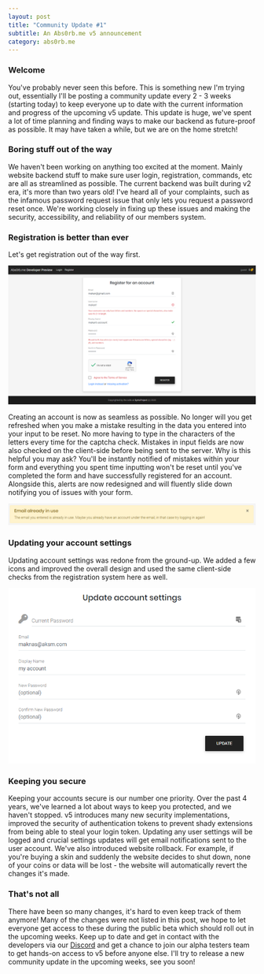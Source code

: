 ```yaml
---
layout: post
title: "Community Update #1"
subtitle: An Abs0rb.me v5 announcement
category: abs0rb.me
---
```


### Welcome
You've probably never seen this before. This is something new I'm trying out, essentially I'll be posting a community
update every 2 - 3 weeks (starting today) to keep everyone up to date with the current information and progress of the
upcoming v5 update. This update is huge, we've spent a lot of time planning and finding ways to make our backend as
future-proof as possible. It may have taken a while, but we are on the home stretch!

### Boring stuff out of the way
We haven't been working on anything too excited at the moment. Mainly website backend stuff to make sure user login,
registration, commands, etc are all as streamlined as possible. The current backend was built during v2 era, it's more
than two years old! I've heard all of your complaints, such as the infamous password request issue that only lets you
request a password reset once. We're working closely in fixing up these issues and making the security, accessibility,
and reliability of our members system.

### Registration is better than ever
Let's get registration out of the way first.

<img src="/assets/blog-img/community-update/1.png" alt="register panel">

Creating an account is now as seamless as possible. No longer will you get refreshed when you make a mistake resulting 
in the data you entered into your input to be reset. No more having to type in the characters of the letters every time 
for the captcha check. Mistakes in input fields are now also checked on the client-side before being sent to the server.
Why is this helpful you may ask? You'll be instantly notified of mistakes within your form and everything you spent time
inputting won't be reset until you've completed the form and have successfully registered for an account. Alongside 
this, alerts are now redesigned and will fluently slide down notifying you of issues with your form.

<img src="/assets/blog-img/community-update/2.png" alt="email in use error">

### Updating your account settings
Updating account settings was redone from the ground-up. We added a few icons and improved the overall design and used 
the same client-side checks from the registration system here as well.

<img src="/assets/blog-img/community-update/3.png" alt="update account settings panel">

### Keeping you secure
Keeping your accounts secure is our number one priority. Over the past 4 years, we've learned a lot about ways to keep 
you protected, and we haven't stopped. v5 introduces many new security implementations, improved the security of 
authentication tokens to prevent shady extensions from being able to steal your login token. Updating any user settings 
will be logged and crucial settings updates will get email notifications sent to the user account. We've also introduced 
website rollback. For example, if you're buying a skin and suddenly the website decides to shut down, none of your coins
or data will be lost - the website will automatically revert the changes it's made.

### That's not all
There have been so many changes, it's hard to even keep track of them anymore! Many of the changes were not listed in 
this post, we hope to let everyone get access to these during the public beta which should roll out in the upcoming 
weeks. Keep up to date and get in contact with the developers via our [Discord](https://discord.com/invite/7DYTZdm) and 
get a chance to join our alpha testers team to get hands-on access to v5 before anyone else. I'll try to release a new 
community update in the upcoming weeks, see you soon!